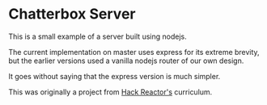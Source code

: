 # Chatterbox Server

This is a small example of a server built using nodejs.

The current implementation on master uses express for its extreme brevity,
but the earlier versions used a vanilla nodejs router of our own design.

It goes without saying that the express version is much simpler.

This was originally a project from [Hack Reactor's](http://hackreactor.com) curriculum.
